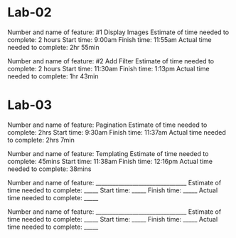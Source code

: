 # Lab-02

Number and name of feature: #1 Display Images
Estimate of time needed to complete: 2 hours
Start time: 9:00am
Finish time: 11:55am
Actual time needed to complete: 2hr 55min

Number and name of feature: #2 Add Filter
Estimate of time needed to complete: 2 hours
Start time: 11:30am
Finish time: 1:13pm
Actual time needed to complete: 1hr 43min

# Lab-03

Number and name of feature: Pagination
Estimate of time needed to complete: 2hrs
Start time: 9:30am
Finish time: 11:37am
Actual time needed to complete: 2hrs 7min

Number and name of feature: Templating
Estimate of time needed to complete: 45mins
Start time: 11:38am
Finish time: 12:16pm
Actual time needed to complete: 38mins

Number and name of feature: ________________________________
Estimate of time needed to complete: _____
Start time: _____
Finish time: _____
Actual time needed to complete: _____

Number and name of feature: ________________________________
Estimate of time needed to complete: _____
Start time: _____
Finish time: _____
Actual time needed to complete: _____
